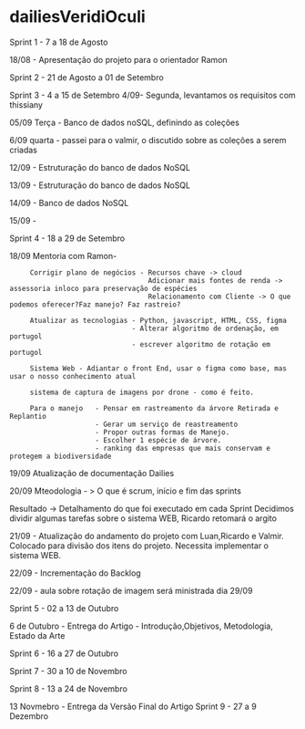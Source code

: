 # dailiesVeridiOculi


Sprint 1 - 7 a 18 de Agosto

18/08 - Apresentação do projeto para o orientador Ramon

Sprint 2 - 21 de Agosto a 01 de Setembro



Sprint 3 - 4 a 15 de Setembro
4/09- Segunda, levantamos os requisitos com thissiany

05/09 Terça - Banco de dados noSQL, definindo as coleções 

6/09 quarta - passei para o valmir, o discutido sobre as coleções a serem criadas

12/09 - Estruturação do banco de dados NoSQL

13/09 - Estruturação do banco de dados NoSQL

14/09 - Banco de dados NoSQL

15/09 - 


Sprint 4 - 18 a 29 de Setembro
  
 18/09  Mentoria com Ramon-
 
         Corrigir plano de negócios - Recursos chave -> cloud
                                      Adicionar mais fontes de renda -> assessoria inloco para preservação de espécies
                                      Relacionamento com Cliente -> O que podemos oferecer?Faz manejo? Faz rastreio?
                                      
         Atualizar as tecnologias - Python, javascript, HTML, CSS, figma
                                  - Alterar algoritmo de ordenação, em portugol
                                  - escrever algoritmo de rotação em portugol
                                  
         Sistema Web - Adiantar o front End, usar o figma como base, mas usar o nosso conhecimento atual

         sistema de captura de imagens por drone - como é feito.
         
         Para o manejo   - Pensar em rastreamento da árvore Retirada e Replantio
                         - Gerar um serviço de reastreamento
                         - Propor outras formas de Manejo.
                         - Escolher 1 espécie de árvore. 
                         - ranking das empresas que mais conservam e protegem a biodiversidade
                                    
19/09 Atualização de documentação Dailies

20/09 
   Mteodologia - > O que é scrum, início e fim das sprints

   Resultado -> Detalhamento do que foi executado em cada Sprint
  Decidimos dividir algumas tarefas sobre o sistema WEB, Ricardo retomará o argito 

21/09 - Atualização do andamento do projeto com Luan,Ricardo e Valmir. Colocado para divisão dos itens do projeto. Necessita implementar o sistema WEB.

22/09 - Incrementação do Backlog


22/09 - aula sobre rotação de imagem será ministrada dia 29/09


Sprint 5 - 02 a 13 de Outubro

  6 de Outubro - Entrega do Artigo - Introdução,Objetivos, Metodologia, Estado da Arte

Sprint 6 - 16 a 27 de Outubro

Sprint 7 - 30 a 10 de Novembro

Sprint 8 - 13 a 24 de Novembro

   13 Novmebro - Entrega da Versão Final do Artigo
Sprint 9 - 27 a 9 Dezembro
